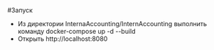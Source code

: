 #Запуск
- Из директории InternaAccounting/InternAccounting выполнить команду docker-compose up -d --build
- Открыть http://localhost:8080
